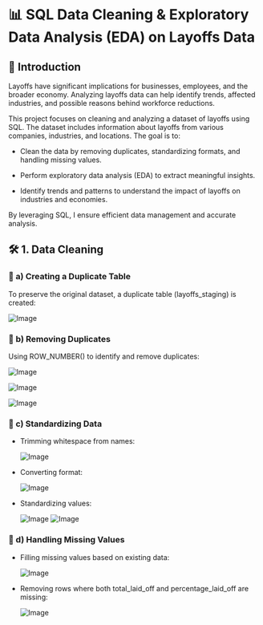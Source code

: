 # 📊 SQL Data Cleaning & Exploratory Data Analysis (EDA) on Layoffs Data

## 🚀 Introduction

Layoffs have significant implications for businesses, employees, and the broader economy. Analyzing layoffs data can help identify trends, affected industries, and possible reasons behind workforce reductions.

This project focuses on cleaning and analyzing a dataset of layoffs using SQL. The dataset includes information about layoffs from various companies, industries, and locations. The goal is to:

- Clean the data by removing duplicates, standardizing formats, and handling missing values.

- Perform exploratory data analysis (EDA) to extract meaningful insights.

- Identify trends and patterns to understand the impact of layoffs on industries and economies.

By leveraging SQL, I ensure efficient data management and accurate analysis.

## 🛠️ 1. Data Cleaning

### 🔹 a) Creating a Duplicate Table

To preserve the original dataset, a duplicate table (layoffs_staging) is created:

![Image](https://github.com/user-attachments/assets/a3ee5a50-bb82-4fb6-ab8a-89b6c850f271)

### 🔹 b) Removing Duplicates

Using ROW_NUMBER() to identify and remove duplicates:

![Image](https://github.com/user-attachments/assets/21c81391-f5c4-42cf-a771-ad743ecb1b1b)

![Image](https://github.com/user-attachments/assets/dde8a8ac-e4b2-4cd0-8ab0-4d80a7feec10)

![Image](https://github.com/user-attachments/assets/1cd44367-1b5a-4640-b85b-42fee1b3c412)

### 🔹 c) Standardizing Data

- Trimming whitespace from names:

  ![Image](https://github.com/user-attachments/assets/dff46479-87c7-4abd-8667-d38e966d7753)

 - Converting format:

   ![Image](https://github.com/user-attachments/assets/0efde0c3-ee1b-4b67-9664-5055d66b8ebe)

 - Standardizing values:
   
    ![Image](https://github.com/user-attachments/assets/0a12e88b-8d89-4777-9a27-85db23016bed)
    ![Image](https://github.com/user-attachments/assets/205f5122-3deb-409c-822e-5570c68d9859)

### 🔹 d) Handling Missing Values

- Filling missing values based on existing data:
  
  ![Image](https://github.com/user-attachments/assets/af30f7f5-81b1-491d-b0cf-d1243971ad1e)

- Removing rows where both total_laid_off and percentage_laid_off are missing:

  ![Image](https://github.com/user-attachments/assets/15aa441d-8802-4aef-b150-a84a0b733af3)
  
